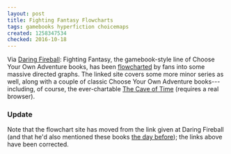 ```yaml
---
layout: post
title: Fighting Fantasy Flowcharts
tags: gamebooks hyperfiction choicemaps
created: 1258347534
checked: 2016-10-18
---
```

Via [Daring Fireball](http://daringfireball.net/linked/2009/11/13/fighting-fantasy-flowcharts):  Fighting Fantasy, the gamebook-style line of Choose Your Own Adventure books, has been [flowcharted](http://outspaced.fightingfantasy.net/SVG_Flowcharts/main.html) by fans into some massive directed graphs.  The linked site covers some more minor series as well, along with a couple of classic Choose Your Own Adventure books---including, of course, the ever-chartable [The Cave of Time](http://outspaced.fightingfantasy.net/SVG_Flowcharts/CYOA001.svgz) (requires a real browser).

### Update

Note that the flowchart site has moved from the link given at Daring Fireball (and that he'd also mentioned these books [the day before](http://daringfireball.net/linked/2009/11/12/fighting-fantasy)); the links above have been corrected.

